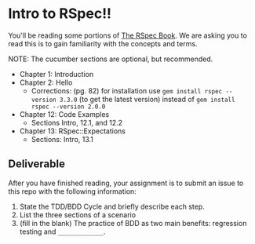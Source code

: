# Intro to RSpec!!

You'll be reading some portions of [The RSpec Book](http://locker.wdidc.org/Testing/the-rspec-book.p2_1.pdf).  We are asking you to read this is to gain familiarity with the concepts and terms.

NOTE: The cucumber sections are optional, but recommended.

- Chapter 1: Introduction
- Chapter 2: Hello
  - Corrections: (pg. 82) for installation use `gem install rspec --version 3.3.0` (to get the latest version) instead of `gem install rspec --version 2.0.0​`
- Chapter 12: Code Examples
  - Sections Intro, 12.1, and 12.2
- Chapter 13: RSpec::Expectations
  - Sections: Intro, 13.1

## Deliverable

After you have finished reading, your assignment is to submit an issue to this repo with the following information:

1. State the TDD/BDD Cycle and briefly describe each step.
2. List the three sections of a scenario
3. (fill in the blank) The practice of BDD as two main benefits: regression testing and `_____________`.
